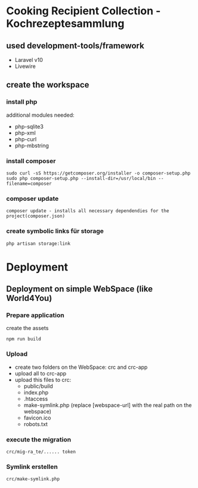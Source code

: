 # Cooking Recipient Collection - Kochrezeptesammlung

## used development-tools/framework

- Laravel v10
- Livewire

## create the workspace

### install php 
additional modules needed:
- php-sqlite3
- php-xml
- php-curl
- php-mbstring

### install composer

    sudo curl -sS https://getcomposer.org/installer -o composer-setup.php
    sudo php composer-setup.php --install-dir=/usr/local/bin --filename=composer

### composer update

    composer update - installs all necessary dependendies for the project(composer.json)

### create symbolic links für storage 

    php artisan storage:link

# Deployment

## Deployment on simple WebSpace (like World4You)

### Prepare application

create the assets
    
    npm run build

### Upload

- create two folders on the WebSpace: crc and crc-app
- upload all to crc-app
- upload this files to crc:
    - public/build
    - index.php
    - .htaccess
    - make-symlink.php (replace [webspace-url] with the real path on the webspace)
    - favicon.ico
    - robots.txt

### execute the migration

    crc/mig-ra_te/...... token

### Symlink erstellen

    crc/make-symlink.php

